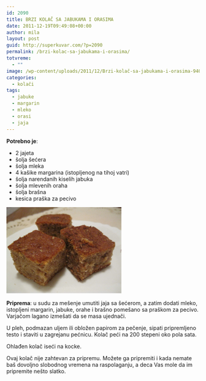 ```yaml
---
id: 2090
title: BRZI KOLAČ SA JABUKAMA I ORASIMA
date: 2011-12-19T09:49:08+00:00
author: mila
layout: post
guid: http://superkuvar.com/?p=2090
permalink: /brzi-kolac-sa-jabukama-i-orasima/
totvreme:
  - ""
image: /wp-content/uploads/2011/12/Brzi-kolač-sa-jabukama-i-orasima-940x198.jpg
categories:
  - kolači
tags:
  - jabuke
  - margarin
  - mleko
  - orasi
  - jaja
---
```

**Potrebno je**:

  * 2 jajeta
  * šolja šećera
  * šolja mleka
  * 4 kašike margarina (istopljenog na tihoj vatri)
  * šolja narendanih kiselih jabuka
  * šolja mlevenih oraha
  * šolja brašna
  * kesica praška za pecivo

<img class="alignnone size-medium wp-image-2535" title="Brzi kolač sa jabukama i orasima" src="/wp-content/uploads/2011/12/Brzi-kolač-sa-jabukama-i-orasima-1024x768.jpg" alt="" width="300" height="225" /> 

**Priprema**: u sudu za mešenje umutiti jaja sa šećerom, a zatim dodati mleko, istopljeni margarin, jabuke, orahe i brašno pomešano sa praškom za pecivo. Varjačom lagano izmešati da se masa ujednači.

U pleh, podmazan uljem ili obložen papirom za pečenje, sipati pripremljeno testo i staviti u zagrejanu pećnicu. Kolač peći na 200 stepeni oko pola sata.

Ohlađen kolač iseći na kocke.

Ovaj kolač nije zahtevan za pripremu. Možete ga pripremiti i kada nemate baš dovoljno slobodnog vremena na raspolaganju, a deca Vas mole da im pripremite nešto slatko.